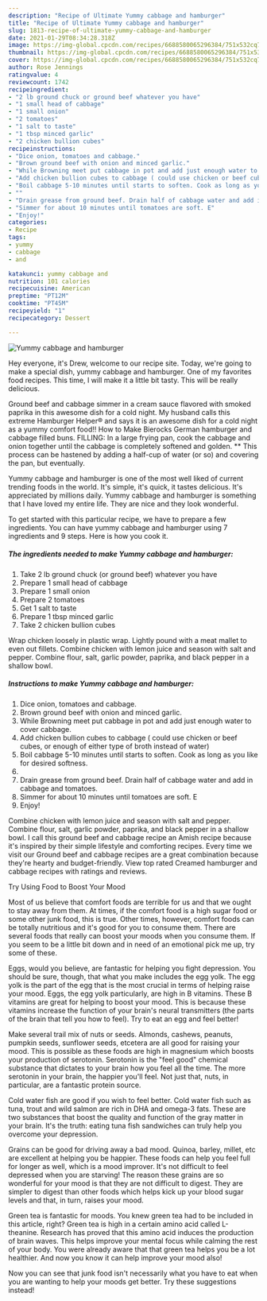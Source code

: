 ```yaml
---
description: "Recipe of Ultimate Yummy cabbage and hamburger"
title: "Recipe of Ultimate Yummy cabbage and hamburger"
slug: 1813-recipe-of-ultimate-yummy-cabbage-and-hamburger
date: 2021-01-29T08:34:28.318Z
image: https://img-global.cpcdn.com/recipes/6688580065296384/751x532cq70/yummy-cabbage-and-hamburger-recipe-main-photo.jpg
thumbnail: https://img-global.cpcdn.com/recipes/6688580065296384/751x532cq70/yummy-cabbage-and-hamburger-recipe-main-photo.jpg
cover: https://img-global.cpcdn.com/recipes/6688580065296384/751x532cq70/yummy-cabbage-and-hamburger-recipe-main-photo.jpg
author: Rose Jennings
ratingvalue: 4
reviewcount: 1742
recipeingredient:
- "2 lb ground chuck or ground beef whatever you have"
- "1 small head of cabbage"
- "1 small onion"
- "2 tomatoes"
- "1 salt to taste"
- "1 tbsp minced garlic"
- "2 chicken bullion cubes"
recipeinstructions:
- "Dice onion, tomatoes and cabbage."
- "Brown ground beef with onion and minced garlic."
- "While Browning meet put cabbage in pot and add just enough water to cover cabbage."
- "Add chicken bullion cubes to cabbage ( could use chicken or beef cubes, or enough of either type of broth instead of water)"
- "Boil cabbage 5-10 minutes until starts to soften. Cook as long as you like for desired softness."
- ""
- "Drain grease from ground beef. Drain half of cabbage water and add in cabbage and tomatoes."
- "Simmer for about 10 minutes until tomatoes are soft. E"
- "Enjoy!"
categories:
- Recipe
tags:
- yummy
- cabbage
- and

katakunci: yummy cabbage and 
nutrition: 101 calories
recipecuisine: American
preptime: "PT12M"
cooktime: "PT45M"
recipeyield: "1"
recipecategory: Dessert

---
```



![Yummy cabbage and hamburger](https://img-global.cpcdn.com/recipes/6688580065296384/751x532cq70/yummy-cabbage-and-hamburger-recipe-main-photo.jpg)

Hey everyone, it's Drew, welcome to our recipe site. Today, we're going to make a special dish, yummy cabbage and hamburger. One of my favorites food recipes. This time, I will make it a little bit tasty. This will be really delicious.

Ground beef and cabbage simmer in a cream sauce flavored with smoked paprika in this awesome dish for a cold night. My husband calls this extreme Hamburger Helper® and says it is an awesome dish for a cold night as a yummy comfort food!! How to Make Bierocks German hamburger and cabbage filled buns. FILLING: In a large frying pan, cook the cabbage and onion together until the cabbage is completely softened and golden. ** This process can be hastened by adding a half-cup of water (or so) and covering the pan, but eventually.

Yummy cabbage and hamburger is one of the most well liked of current trending foods in the world. It's simple, it's quick, it tastes delicious. It's appreciated by millions daily. Yummy cabbage and hamburger is something that I have loved my entire life. They are nice and they look wonderful.


To get started with this particular recipe, we have to prepare a few ingredients. You can have yummy cabbage and hamburger using 7 ingredients and 9 steps. Here is how you cook it.

<!--inarticleads1-->

##### The ingredients needed to make Yummy cabbage and hamburger:

1. Take 2 lb ground chuck (or ground beef) whatever you have
1. Prepare 1 small head of cabbage
1. Prepare 1 small onion
1. Prepare 2 tomatoes
1. Get 1 salt to taste
1. Prepare 1 tbsp minced garlic
1. Take 2 chicken bullion cubes


Wrap chicken loosely in plastic wrap. Lightly pound with a meat mallet to even out fillets. Combine chicken with lemon juice and season with salt and pepper. Combine flour, salt, garlic powder, paprika, and black pepper in a shallow bowl. 

<!--inarticleads2-->

##### Instructions to make Yummy cabbage and hamburger:

1. Dice onion, tomatoes and cabbage.
1. Brown ground beef with onion and minced garlic.
1. While Browning meet put cabbage in pot and add just enough water to cover cabbage.
1. Add chicken bullion cubes to cabbage ( could use chicken or beef cubes, or enough of either type of broth instead of water)
1. Boil cabbage 5-10 minutes until starts to soften. Cook as long as you like for desired softness.
1. 
1. Drain grease from ground beef. Drain half of cabbage water and add in cabbage and tomatoes.
1. Simmer for about 10 minutes until tomatoes are soft. E
1. Enjoy!


Combine chicken with lemon juice and season with salt and pepper. Combine flour, salt, garlic powder, paprika, and black pepper in a shallow bowl. I call this ground beef and cabbage recipe an Amish recipe because it&#39;s inspired by their simple lifestyle and comforting recipes. Every time we visit our Ground beef and cabbage recipes are a great combination because they&#39;re hearty and budget-friendly. View top rated Creamed hamburger and cabbage recipes with ratings and reviews. 

Try Using Food to Boost Your Mood


Most of us believe that comfort foods are terrible for us and that we ought to stay away from them. At times, if the comfort food is a high sugar food or some other junk food, this is true. Other times, however, comfort foods can be totally nutritious and it's good for you to consume them. There are several foods that really can boost your moods when you consume them. If you seem to be a little bit down and in need of an emotional pick me up, try some of these.

Eggs, would you believe, are fantastic for helping you fight depression. You should be sure, though, that what you make includes the egg yolk. The egg yolk is the part of the egg that is the most crucial in terms of helping raise your mood. Eggs, the egg yolk particularly, are high in B vitamins. These B vitamins are great for helping to boost your mood. This is because these vitamins increase the function of your brain's neural transmitters (the parts of the brain that tell you how to feel). Try to eat an egg and feel better!

Make several trail mix of nuts or seeds. Almonds, cashews, peanuts, pumpkin seeds, sunflower seeds, etcetera are all good for raising your mood. This is possible as these foods are high in magnesium which boosts your production of serotonin. Serotonin is the "feel good" chemical substance that dictates to your brain how you feel all the time. The more serotonin in your brain, the happier you'll feel. Not just that, nuts, in particular, are a fantastic protein source.

Cold water fish are good if you wish to feel better. Cold water fish such as tuna, trout and wild salmon are rich in DHA and omega-3 fats. These are two substances that boost the quality and function of the gray matter in your brain. It's the truth: eating tuna fish sandwiches can truly help you overcome your depression. 

Grains can be good for driving away a bad mood. Quinoa, barley, millet, etc are excellent at helping you be happier. These foods can help you feel full for longer as well, which is a mood improver. It's not difficult to feel depressed when you are starving! The reason these grains are so wonderful for your mood is that they are not difficult to digest. They are simpler to digest than other foods which helps kick up your blood sugar levels and that, in turn, raises your mood.

Green tea is fantastic for moods. You knew green tea had to be included in this article, right? Green tea is high in a certain amino acid called L-theanine. Research has proved that this amino acid induces the production of brain waves. This helps improve your mental focus while calming the rest of your body. You were already aware that that green tea helps you be a lot healthier. And now you know it can help improve your mood also!

Now you can see that junk food isn't necessarily what you have to eat when you are wanting to help your moods get better. Try  these suggestions  instead!

